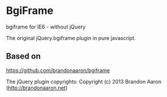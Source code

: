 BgiFrame
========

bgiframe for IE6 - without jQuery 

The original jQuery.bgiframe plugin in pure javascript.

Based on
--------

https://github.com/brandonaaron/bgiframe

The jQuery plugin copyrights:
Copyright (c) 2013 Brandon Aaron (http://brandonaaron.net)
